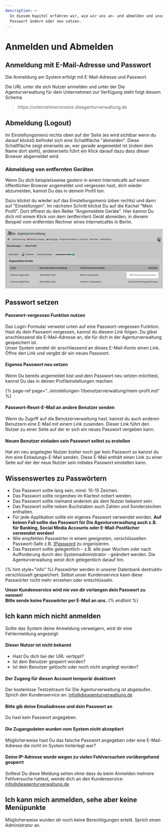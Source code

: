 ```yaml
---
description: >-
  In diesem Kapitel erfahren wir, wie wir uns an- und abmelden und unser
  Passwort ändern oder neu setzen.
---
```


# Anmelden und Abmelden

## Anmeldung mit E-Mail-Adresse und Passwort

Die Anmeldung am System erfolgt mit E-Mail-Adresse und Passwort.

Die URL unter die sich Nutzer anmelden und unter der Die Agenturverwaltung für dein Unternehmen zur Verfügung steht folgt diesem Schema

> https://_unternehmensname_.dieagenturverwaltung.de

## Abmeldung \(Logout\)

Im Einstellungsmenü rechts oben auf der Seite  \(es wird sichtbar wenn du darauf klickst\) befindet sich eine Schaltfläche "abmelden". Diese Schaltfläche zeigt einerseits an, wer gerade angemeldet ist \(indem dein Name dort steht\), andererseits führt ein Klick darauf dazu dass dieser Browser abgemeldet wird.

### Abmeldung von entfernten Geräten

Wenn Du dich beispielsweise gestern in einem Internetcafé auf einem öffentlichen Browser angemeldet  und vergessen hast, dich wieder abzumelden, kannst Du das in deinem Profil tun.

Dazu klickst du wieder auf das Einstellungsmenü \(oben rechts\) und dann auf "Einstellungen". Im nächsten Schritt klickst Du auf die Kachel "Mein Profil". Dort öffnest du den Reiter "Angemeldete Geräte". Hier kannst Du dich mit einem Klick von dem \(entfernten\) Gerät abmelden, in diesem Beispiel vom entfernten Rechner eines Internetcafés in Berlin.

![](../.gitbook/assets/gera-t-abmelden.png)



## Passwort setzen

#### Passwort-vergessen Funktion nutzen

Das Login-Formular verweist unten auf eine Passwort-vergessen Funktion. Hast du dein Passwort vergessen, kannst du diesem Link folgen. Du gibst anschliessend die E-Mail-Adresse an, die für dich in der Agenturverwaltung gespeichert ist.  
Unser System sendet dir anschliessend an dieses E-Mail-Konto einen Link. Öffne den Link und vergibt dir ein neues Passwort.

#### Eigenes Passwort neu setzen

Wenn Du bereits angemeldet bist und dein Passwort neu setzen möchtest, kannst Du das in deinen Profileinstellungen machen:

{% page-ref page="../einstellungen-1/benutzerverwaltung/mein-profil.md" %}



#### Passwort-Reset-E-Mail an andere Benutzer senden

Wenn du Zugriff auf die Benutzerverwaltung hast, kannst du auch anderen Benutzern eine E-Mail mit einem Link zusenden. Dieser Link führt den Nutzer zu einer Seite auf der er sich ein neues Passwort vergeben kann.

#### Neuen Benutzer einladen sein Passwort selbst zu erstellen

Hat ein neu angelegter Nutzer bisher noch gar kein Passwort so kannst du ihm eine Einladungs-E-Mail senden. Diese E-Mail enthält einen Link zu einer Seite auf der der neue Nutzer sein initiales Passwort einstellen kann.

## Wissenswertes zu Passwörtern

* Das Passwort sollte lang sein, mind. 10-15 Zeichen.
* Das Passwort sollte nirgendwo im Klartext notiert werden.
* Das Passwort sollte niemand anderem als dem Nutzer bekannt sein.
* Das Passwort sollte neben Buchstaben auch Zahlen und Sonderzeichen enthalten.
* Für jede Applikation sollte ein eigenes Passwort verwendet werden. **Auf keinen Fall sollte das Passwort für Die Agenturverwaltung auch z.B. für Banking, Social Media Accounts oder E-Mail-Postfächer verwendet werden!**
* Wie empfehlen Passwörter in einem geeigneten, verschlüsselten Passwort-Safe z.B. [1Password](https://1password.com/de/) zu organisieren.
* Das Passwort sollte gelegentlich - z.B. alle paar Wochen oder nach Aufforderung durch den Systemadministrator - geändert werden. Die Agenturverwaltung weist dich gelegentlich darauf hin.

{% hint style="info" %}
Passwörter werden  in unserer Datenbank destruktiv verschlüsselt gespeichert. Selbst unser Kundenservice kann diese Passwörter nicht mehr einsehen oder entschlüsseln.

**Unser Kundenservice wird nie von dir verlangen dein Passwort zu nennen!   
Bitte sende keine Passwörter per E-Mail an uns.**
{% endhint %}

## **Ich kann mich nicht anmelden**

Sollte das System deine Anmeldung verweigern, wird dir eine Fehlermeldung angezeigt:

#### Dieser Nutzer ist nicht bekannt

* Hast Du dich bei der URL vertippt?
* Ist dein Benutzer gesperrt worden?
* Ist dein Benutzer gelöscht oder noch nicht angelegt worden?

#### Der Zugang für diesen Account temporär deaktivert

Der kostenlose Testzeitraum für Die Agenturverwaltung ist abgelaufen.  
Sprich den Kundenservice an: [info@dieagenturverwaltung.de](mailto:info@dieagenturverwaltung.de)

#### Bitte gib deine Emailadresse und dein Passwort an

Du hast kein Passwort angegeben.

#### Die Zugangsdaten wurden vom System nicht akzeptiert

Möglicherweise hast Du das falsche Passwort angegeben oder eine E-Mail-Adresse die nicht im System hinterlegt war?

#### Deine IP-Adresse wurde wegen zu vielen Fehlversuchen vorübergehend gesperrt

Solltest Du diese Meldung sehen ohne dass du beim Anmelden mehrere Fehlversuche hattest, wende dich an den Kundenservice: [info@dieagenturverwaltung.de](mailto:info@dieagenturverwaltung.de)

## Ich kann mich anmelden, sehe aber keine Menüpunkte

Möglicherweise wurden dir noch keine Berechtigungen erteilt. Sprich einen Administrator an.

